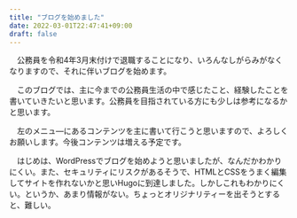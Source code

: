 ```yaml
---
title: "ブログを始めました"
date: 2022-03-01T22:47:41+09:00
draft: false
---
```


　公務員を令和4年3月末付けで退職することになり、いろんなしがらみがなくなりますので、それに伴いブログを始めます。

　このブログでは、主に今までの公務員生活の中で感じたこと、経験したことを書いていきたいと思います。公務員を目指されている方にも少しは参考になるかと思います。

　左のメニュ―にあるコンテンツを主に書いて行こうと思いますので、よろしくお願いします。今後コンテンツは増える予定です。

　はじめは、WordPressでブログを始めようと思いましたが、なんだかわかりにくい。また、セキュリティにリスクがあるそうで、HTMLとCSSをうまく編集してサイトを作れないかと思いHugoに到達しました。しかしこれもわかりにくい。というか、あまり情報がない。ちょっとオリジナリティーを出そうとすると、難しい。